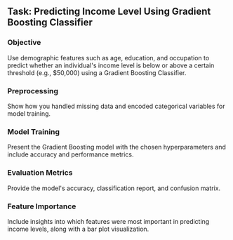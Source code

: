 ## Task: Predicting Income Level Using Gradient Boosting Classifier
### Objective 
Use demographic features such as age, education, and occupation to predict whether an individual's income level is below or above a certain threshold (e.g., $50,000) using a Gradient Boosting Classifier.
### Preprocessing 
Show how you handled missing data and encoded categorical variables for model training.
### Model Training 
Present the Gradient Boosting model with the chosen hyperparameters and include accuracy and performance metrics.
### Evaluation Metrics 
Provide the model's accuracy, classification report, and confusion matrix.
### Feature Importance 
Include insights into which features were most important in predicting income levels, along with a bar plot visualization.